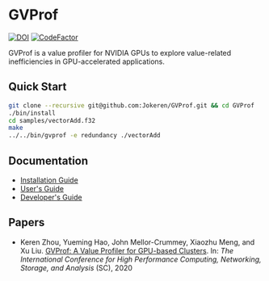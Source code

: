 # GVProf

[![DOI](https://zenodo.org/badge/194196140.svg)](https://zenodo.org/badge/latestdoi/194196140)
[![CodeFactor](https://www.codefactor.io/repository/github/jokeren/gvprof/badge/develop)](https://www.codefactor.io/repository/github/jokeren/gvprof/overview/develop)

GVProf is a value profiler for NVIDIA GPUs to explore value-related inefficiencies in GPU-accelerated applications.

## Quick Start

```bash
git clone --recursive git@github.com:Jokeren/GVProf.git && cd GVProf
./bin/install
cd samples/vectorAdd.f32
make
../../bin/gvprof -e redundancy ./vectorAdd
```

## Documentation

- [Installation Guide](https://github.com/Jokeren/GVProf/blob/master/INSTALL.md)
- [User's Guide](https://github.com/Jokeren/GVProf/blob/master/docs/MANUAL.md)
- [Developer's Guide](https://github.com/Jokeren/GVProf/blob/master/docs/DEVELOP.md)

## Papers

- Keren Zhou, Yueming Hao, John Mellor-Crummey, Xiaozhu Meng, and Xu Liu. [GVProf: A Value Profiler for GPU-based Clusters](https://dl.acm.org/doi/10.5555/3433701.3433819). In: *The International Conference for High Performance Computing, Networking, Storage, and Analysis* (SC), 2020
